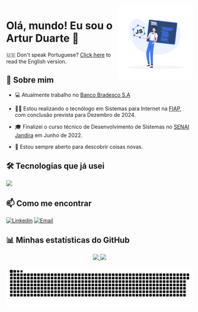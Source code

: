 <a href="https://storyset.com/web">
  <img align="right" src="./img/js-framework-rafiki.png" alt="a dev" width=40% height=40% />
</a>

# Olá, mundo! Eu sou o Artur Duarte 👋

🇺🇸 Don't speak Portuguese? [Click here](README.md) to read the English version.

## 🚀 Sobre mim

- 💻 Atualmente trabalho no [Banco Bradesco S.A](https://banco.bradesco/)

- 👨‍💻 Estou realizando o tecnólogo em Sistemas para Internet na [FIAP](https://www.fiap.com.br//), com conclusão prevista para Dezembro de 2024.

- 🎓 Finalizei o curso técnico de Desenvolvimento de Sistemas no [SENAI Jandira](https://jandira.sp.senai.br/) em Junho de 2022.

- 🔭 Estou sempre aberto para descobrir coisas novas.

## 🛠️ Tecnologias que já usei

<p align="left">
  <a href="https://skillicons.dev">
    <img src="https://skillicons.dev/icons?i=java,kotlin,html,css,js,ts,react,nodejs,php,mysql,figma&theme=dark" />
  </a>
</p>


## 📫 Como me encontrar

[![Linkedin](https://img.shields.io/badge/Linkedin-2867b2?style=for-the-badge&logo=linkedin&logoColor=white)](https://www.linkedin.com/in/artur-duarte-5141aa212)
[![Email](https://img.shields.io/badge/Email-EA4335?style=for-the-badge&logo=gmail&logoColor=white)](mailto:arturduartemoraes@gmail.com)

## 📊 Minhas estatísticas do GitHub

<div align=center>
  <a href="#">
    <img height=180em src=https://github-readme-stats.vercel.app/api?username=artur-duart&show_icons=true&theme=dracula&include_all_commits=true&count_private=true>
    <img height=180em src=https://github-readme-stats.vercel.app/api/top-langs/?username=artur-duart&layout=compact&langs_count=7&theme=dracula>
  </a>
</div>

![Snake animation](https://github.com/artur-duart/artur-duart/blob/output/github-contribution-grid-snake.svg)

